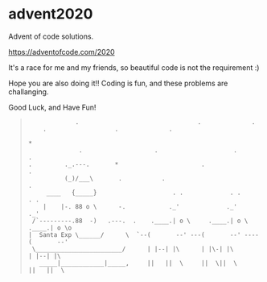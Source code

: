 # advent2020

Advent of code solutions.

https://adventofcode.com/2020

It's a race for me and my friends, so beautiful code is not the requirement :) 

Hope you are also doing it!! Coding is fun, and these problems are challanging.

Good Luck, and Have Fun!

>                  .                                 .              . 
>         .                   .              .
>                                                                         *
>                   .                    .                     .               .
>     .         ._.---.       *                       .                  .        
>               (_)/___\       .           .                            .
>          ____   {_____}                     . .             . .             . .
>         |    |-. 88 o \      -.            ._'             ._'             ._'
>      /`---------.88  -)   .---.  .    .____.| o \     .____.| o \    .____.| o \o
>     |  Santa Exp \______/      \  `--(       --' ---(       --' ----(       --'
>      \________________________/      | |--| |\      | |\-| |\       | |--| |\
>        _____|____________|_____,     ||   ||  \     ||  \||  \      ||   ||  \        
>
>
